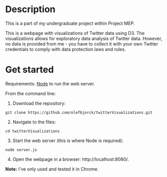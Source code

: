 # Description

This is a part of my undergraduate project within Project MEP.

This is a webpage with visualizations of Twitter data using D3. The visualizations allows for exploratory data analysis of Twitter data. However, no data is provided from me - you have to collect it with your own Twitter credentials to comply with data protection laws and rules.

# Get started

Requirements: [Node](https://nodejs.org/en/) to run the web server.

From the command line:

1. Download the repository:


`
git clone https://github.com/olofbjorck/twitterVisualizations.git
`

2. Navigate to the files:


`
cd twitterVisualizations
`

3. Start the web server (this is where Node is required):


`
node server.js
`

4. Open the webpage in a browser: http://localhost:8080/.


**Note:** I've only used and tested it in Chrome.
